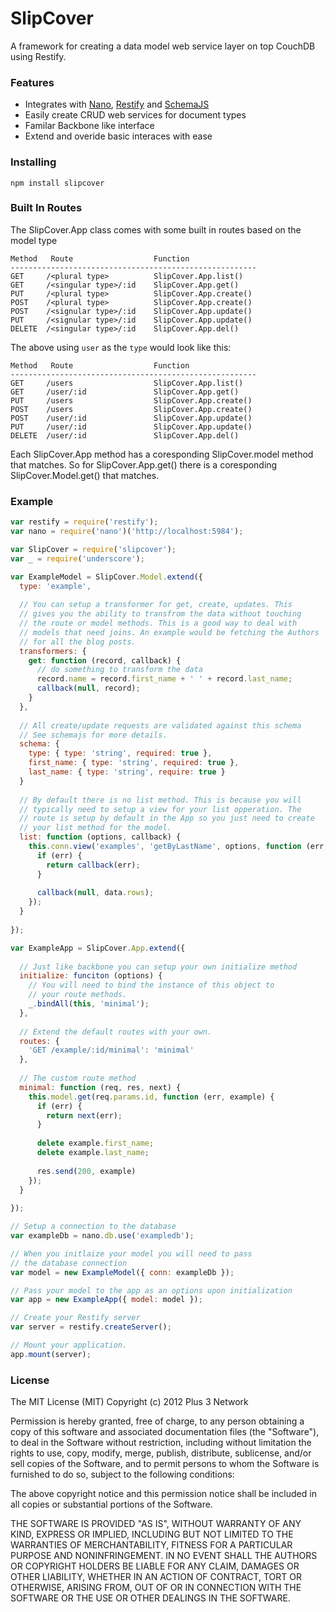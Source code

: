 SlipCover
=======

A framework for creating a data model web service layer on top CouchDB using Restify.

### Features

* Integrates with [Nano](https://github.com/dscape/nano), [Restify](http://mcavage.github.com/node-restify/) and [SchemaJS](https://github.com/eleith/schemajs)
* Easily create CRUD web services for document types
* Familar Backbone like interface
* Extend and overide basic interaces with ease

### Installing

```
npm install slipcover
```

### Built In Routes

The SlipCover.App class comes with some built in routes based on the model type

```
Method   Route                  Function
-------------------------------------------------------
GET     /<plural type>          SlipCover.App.list()
GET     /<singular type>/:id    SlipCover.App.get()
PUT     /<plural type>          SlipCover.App.create()
POST    /<plural type>          SlipCover.App.create()
POST    /<signular type>/:id    SlipCover.App.update()
PUT     /<signular type>/:id    SlipCover.App.update()
DELETE  /<singular type>/:id    SlipCover.App.del()
```

The above using `user` as the `type` would look like this:

```
Method   Route                  Function
-------------------------------------------------------
GET     /users                  SlipCover.App.list()
GET     /user/:id               SlipCover.App.get()
PUT     /users                  SlipCover.App.create()
POST    /users                  SlipCover.App.create()
POST    /user/:id               SlipCover.App.update()
PUT     /user/:id               SlipCover.App.update()
DELETE  /user/:id               SlipCover.App.del()
```

Each SlipCover.App method has a coresponding SlipCover.model method that matches. So for SlipCover.App.get() there is a coresponding SlipCover.Model.get() that matches.

### Example

```javascript
var restify = require('restify');
var nano = require('nano')('http://localhost:5984');

var SlipCover = require('slipcover');
var _ = require('underscore');

var ExampleModel = SlipCover.Model.extend({
  type: 'example',
  
  // You can setup a transformer for get, create, updates. This
  // gives you the ability to transfrom the data without touching
  // the route or model methods. This is a good way to deal with
  // models that need joins. An example would be fetching the Authors
  // for all the blog posts.
  transformers: {
    get: function (record, callback) {
      // do something to transform the data
      record.name = record.first_name + ' ' + record.last_name;
      callback(null, record);
    }
  },
  
  // All create/update requests are validated against this schema
  // See schemajs for more details.
  schema: {
    type: { type: 'string', required: true },
    first_name: { type: 'string', required: true },
    last_name: { type: 'string', require: true }
  }
  
  // By default there is no list method. This is because you will 
  // typically need to setup a view for your list opperation. The
  // route is setup by default in the App so you just need to create
  // your list method for the model.
  list: function (options, callback) {
    this.conn.view('examples', 'getByLastName', options, function (err, data) {
      if (err) {
        return callback(err);
      }
      
      callback(null, data.rows);
    });
  }
  
});

var ExampleApp = SlipCover.App.extend({
  
  // Just like backbone you can setup your own initialize method
  initialize: funciton (options) {
    // You will need to bind the instance of this object to
    // your route methods.
    _.bindAll(this, 'minimal');
  },
  
  // Extend the default routes with your own.
  routes: {
    'GET /example/:id/minimal': 'minimal' 
  },
  
  // The custom route method
  minimal: function (req, res, next) {
    this.model.get(req.params.id, function (err, example) {
      if (err) {
        return next(err);
      }
      
      delete example.first_name;
      delete example.last_name;
      
      res.send(200, example)
    });
  }
  
});

// Setup a connection to the database
var exampleDb = nano.db.use('exampledb');

// When you initlaize your model you will need to pass
// the database connection
var model = new ExampleModel({ conn: exampleDb });

// Pass your model to the app as an options upon initialization
var app = new ExampleApp({ model: model });

// Create your Restify server
var server = restify.createServer();

// Mount your application.
app.mount(server);
```

### License

The MIT License (MIT) Copyright (c) 2012 Plus 3 Network

Permission is hereby granted, free of charge, to any person obtaining a copy of this software and associated documentation files (the "Software"), to deal in the Software without restriction, including without limitation the rights to use, copy, modify, merge, publish, distribute, sublicense, and/or sell copies of the Software, and to permit persons to whom the Software is furnished to do so, subject to the following conditions:

The above copyright notice and this permission notice shall be included in all copies or substantial portions of the Software.

THE SOFTWARE IS PROVIDED "AS IS", WITHOUT WARRANTY OF ANY KIND, EXPRESS OR IMPLIED, INCLUDING BUT NOT LIMITED TO THE WARRANTIES OF MERCHANTABILITY, FITNESS FOR A PARTICULAR PURPOSE AND NONINFRINGEMENT. IN NO EVENT SHALL THE AUTHORS OR COPYRIGHT HOLDERS BE LIABLE FOR ANY CLAIM, DAMAGES OR OTHER LIABILITY, WHETHER IN AN ACTION OF CONTRACT, TORT OR OTHERWISE, ARISING FROM, OUT OF OR IN CONNECTION WITH THE SOFTWARE OR THE USE OR OTHER DEALINGS IN THE SOFTWARE.
